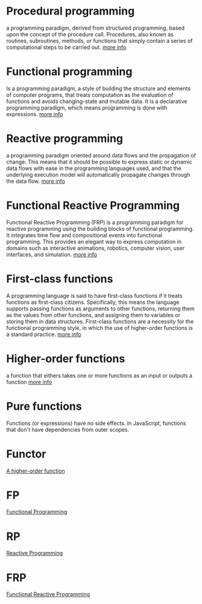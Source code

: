 # Procedural programming
 a programming paradigm, derived from structured programming, based upon the concept of the procedure call. Procedures, also known as routines, subroutines, methods, or functions that simply contain a series of computational steps to be carried out.
[more info](http://en.wikipedia.org/wiki/Procedural_programming)

# Functional programming
Is a programming paradigm, a style of building the structure and elements of computer programs, that treats computation as the evaluation of functions and avoids changing-state and mutable data. It is a declarative programming paradigm, which means programming is done with expressions.
[more info](http://en.wikipedia.org/wiki/Functional_programming)

# Reactive programming
 a programming paradigm oriented around data flows and the propagation of change. This means that it should be possible to express static or dynamic data flows with ease in the programming languages used, and that the underlying execution model will automatically propagate changes through the data flow.
[more info](http://en.wikipedia.org/wiki/Reactive_programming)

# Functional Reactive Programming
Functional Reactive Programming (FRP) is a programming paradigm for reactive programming using the building blocks of functional programming. It integrates time flow and compositional events into functional programming. This provides an elegant way to express computation in domains such as interactive animations, robotics, computer vision, user interfaces, and simulation.
[more info](http://en.wikipedia.org/wiki/Functional_reactive_programming)

# First-class functions
A programming language is said to have first-class functions if it treats functions as first-class citizens. Specifically, this means the language supports passing functions as arguments to other functions, returning them as the values from other functions, and assigning them to variables or storing them in data structures. First-class functions are a necessity for the functional programming style, in which the use of higher-order functions is a standard practice.
[more info](http://en.wikipedia.org/wiki/First-class_function)

# Higher-order functions
a function that eithers takes one or more functions as an input or outputs a function
[more info](http://en.wikipedia.org/wiki/Higher-order_function)

# Pure functions
Functions (or expressions) have no side effects. In JavaScript, functions that don't have dependencies from outer scopes.


# Functor
[A higher-order function](http://en.wikipedia.org/wiki/Higher-order_function)

# FP
[Functional Programming](http://en.wikipedia.org/wiki/Functional_programming)

# RP
[Reactive Programming](http://en.wikipedia.org/wiki/Reactive_programming)


# FRP
[Functional Reactive Programming](http://en.wikipedia.org/wiki/Functional_reactive_programming)

